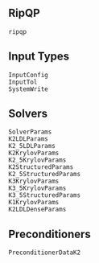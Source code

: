 ## RipQP

```@docs
ripqp
```

## Input Types

```@docs
InputConfig
InputTol
SystemWrite
```

## Solvers

```@docs
SolverParams
K2LDLParams
K2_5LDLParams
K2KrylovParams
K2_5KrylovParams
K2StructuredParams
K2_5StructuredParams
K3KrylovParams
K3_5KrylovParams
K3_5StructuredParams
K1KrylovParams
K2LDLDenseParams
```

## Preconditioners

```@docs
PreconditionerDataK2
```